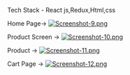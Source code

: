 Tech Stack - React js,Redux,Html,css


Home Page->
[![Screenshot-9.png](https://i.postimg.cc/Y07K9J1P/Screenshot-9.png)](https://postimg.cc/vg0S2227)


Product Screen ->
[![Screenshot-10.png](https://i.postimg.cc/RVX5SpqP/Screenshot-10.png)](https://postimg.cc/LnY0vTtf)


Product ->
[![Screenshot-11.png](https://i.postimg.cc/x1hZ8wQP/Screenshot-11.png)](https://postimg.cc/v47hSSc1)

Cart Page ->
[![Screenshot-12.png](https://i.postimg.cc/PqbMH95J/Screenshot-12.png)](https://postimg.cc/zLBhSdWY)
